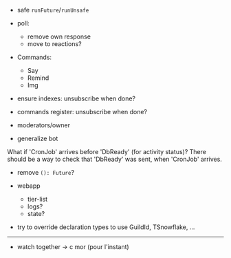 - safe `runFuture`/`runUnsafe`
- poll:
  - remove own response
  - move to reactions?

- Commands:
  - Say
  - Remind
  - Img

- ensure indexes: unsubscribe when done?
- commands register: unsubscribe when done?

- moderators/owner
- generalize bot

What if 'CronJob' arrives before 'DbReady' (for activity status)? There should be a way to check that 'DbReady' was sent, when 'CronJob' arrives.

- remove `(): Future`?
- webapp
  - tier-list
  - logs?
  - state?

- try to override declaration types to use GuildId, TSnowflake, ...

---

- watch together -> c mor (pour l'instant)
